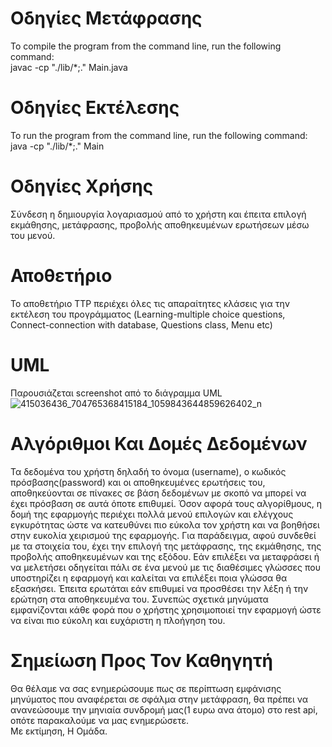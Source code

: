 # Oδηγίες Μετάφρασης
To compile the program from the command line, run the following command: \
javac -cp "./lib/*;." Main.java
# Οδηγίες Εκτέλεσης
To run the program from the command line, run the following command: \
 java -cp "./lib/*;." Main
# Οδηγίες Χρήσης
Σύνδεση η δημιουργία λογαριασμού από το χρήστη και έπειτα επιλογή εκμάθησης, μετάφρασης, προβολής αποθηκευμένων ερωτήσεων μέσω του μενού.
# Αποθετήριο
Το αποθετήριο TTP περιέχει όλες τις απαραίτητες κλάσεις για την εκτέλεση του προγράμματος (Learning-multiple choice questions, Connect-connection with database, Questions class, Menu etc)
# UML
Παρουσιάζεται screenshot από το διάγραμμα UML\
![415036436_704765368415184_1059843644859626402_n](https://github.com/dimitr111adisorg/TTP/assets/149604210/d06b226b-70fd-40ef-a6bb-3a0dfe9e0d48)

# Αλγόριθμοι Και Δομές Δεδομένων
Τα δεδομένα του χρήστη δηλαδή το όνομα (username), ο κωδικός πρόσβασης(password) και οι αποθηκευμένες ερωτήσεις του, αποθηκεύονται σε πίνακες σε βάση δεδομένων με σκοπό να μπορεί να έχει πρόσβαση σε αυτά όποτε επιθυμεί. Όσον αφορά τους αλγορίθμους, η δομή της εφαρμογής περιέχει πολλά μενού επιλογών και ελέγχους εγκυρότητας ώστε να κατευθύνει πιο εύκολα τον χρήστη και να βοηθήσει στην ευκολία χειρισμού της εφαρμογής. Για παράδειγμα, αφού συνδεθεί με τα στοιχεία του, έχει την επιλογή της μετάφρασης, της εκμάθησης, της προβολής αποθηκευμένων και της εξόδου. Εάν επιλέξει να μεταφράσει ή να μελετήσει οδηγείται πάλι σε ένα μενού με τις διαθέσιμες γλώσσες που υποστηρίζει η εφαρμογή και καλείται να επιλέξει ποια γλώσσα θα εξασκήσει. Έπειτα ερωτάται εάν επιθυμεί να προσθέσει την λέξη ή την ερώτηση στα αποθηκευμένα του. Συνεπώς σχετικά μηνύματα εμφανίζονται κάθε φορά που ο χρήστης χρησιμοποιεί την εφαρμογή ώστε να είναι πιο εύκολη και ευχάριστη η πλοήγηση του.
# Σημείωση Προς Τον Καθηγητή
Θα θέλαμε να σας ενημερώσουμε πως σε περίπτωση εμφάνισης μηνύματος που αναφέρεται σε σφάλμα στην μετάφραση, θα πρέπει να ανανεώσουμε την μηνιαία συνδρομή μας(1 ευρω ανα άτομο) στο rest api, οπότε παρακαλούμε να μας ενημερώσετε. \
Με εκτίμηση, Η Ομάδα.
